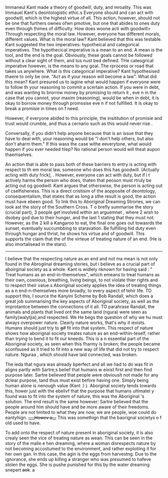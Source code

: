 Immaneul Kant made a theory of goodwill, duty, and mroality. This was Immauel Kant's deontologistic ethic.s Everyone should and can act with goodwill, which is the highest virtue of all. This action, however, should not be one that furthers ownes ofwn pmotive, but one that abides to ones duty even through thimes of difficulty. How does woone acti with goodwill> Through respecting the moral law. However, everyone has different morals, different values. What is the moral law? Kant believed that this was testable. Kant suggested the two imperatives: hypotheical and categorical imperatives. The hypothecical imperative is a mean to an end. A mean is the tool, and the end is the goal. Obviously, these goals cannot be followed without a clear sight of them, and tus nust bed defined. THe cateogrical imperative however, is the means to any goal. The rprocess or road that takes us anywhere. What is this categorical imperative? Kant hypothesised thaere to only be one. "Act as if your reason will become a law". What did this mean? Kant presured us to iagine what would happen if everyone were to follow th your reasoning to commit a scertain action. If you were in debt, and was wanting to brorrow money by promising to return it , eve n in the case that you cannot, your maxim (reasoning), would be when in debt, it is okay to borrow money through promssise eve n if not fulfilled. It is okay to break a promisie in times on f need.

However, if everyone abided to this principle, the insititution of promisie and trust would crumble, and thus a cernario such as this would never rise .

Conversally, if you didn't help anyone because that is an issue that they have to deal with, your reasoning would be "I don't help others, but also don't aharm them." If this wass the case withe eeverytone, what would happen if you ever needed hlep? No rational person would will theat aupon thaemselves. 

An action that is able to pass both of these barriers to entry is acting with respect to th em moral law, someone who does this has goodwill. (Actually acting with duty frick), . However, everyone can act with duty, but if i t actively harms the person who does, thaten that peoson must rtruly be acting out og goodwill. Kant argues that otherswise, the person is acting out of cselfisheness. This is a direct cristisim of the aopposite of deontology, consequentalism, that states that as long a sthe result is good, the action must have ebeen good. To link this to Aboriginal Dreaming Strories, we can look ast the story of the Southern Cross. T o brefly summarise the story (crucial part), 3 people get involved within an arguemnet , where 2 wish to dsobey god due to their hunger, and the last 1 stating that they must not. However, as the 2 kill a Kangaroo to eat, the final one goes out towasrds the sunset, eventually succumbbing to staravation. Be fulfilling hid duty even through hungar and thrist, he shows his virtue and of goodwill. This supports the claim that the of the virteue of treating nature of an end. (He is also imortalisead in the stars).

---

I believe that the respecting nature as an end and not ma mean is not only found in the Abrogiinal dreaming stories, but i believe as a crucial part of aboirginal society as a whole. Kant is widlely nknown for having said : " Treat humans as an end-in-themselves", which emeans to treat humans as their own, cosnious, breathing, living beings, to not violate thier rights and to respect their value.s Aboriginal society applies the idea of treating things as a n end-n-themselves more broadly, to every aspect of tehir life. TO support this, I source the Kanyini Scheme by Bob Randall, which does a great job summarising the key aspects of Aboriginal society, as well as the improtantce between the connections of it all. TO parahrase Randall, the animals and plants that lived ont the same land (ngura) were seen as family(walytjia),and respected. We He begs the question of why we hu must always overpower nature. Clearly nature works,  that's why it iexists. Humans should just triy to ~~gif~~ fit into that system. This respect of nature shows how aboirignal society treates nature as an end-within-teself, rather than trying to bend it to fit our kneeds. This is a n essential part of the Aboriginal society, as seen when this fharmy is broken; the people became sconfsused as it tried to fit into a new way of life that did not try to respect nature. Nguraa , which should have laid connected, was broken.

The ieda that 	ngura was already bperfect and all we had to do was fit in aligns partly with Sartre;s belief that humans w eixist first and then find purpose later. Sartre believed that people were obviouslt not made for any dclear purpose, tand thus must exist before having one. Simply being human alone is nenough value (Kant :) ). Aborginal society tends towards this, hower just with the ebelivf that the purpose that humans ultimatel y found was to fit into the system of nature, this was the Aboriginal 's solution. The end result is the same however: Sartre believed that the people around him should have and be more aware of their freedoms. People are not limited to what they are now, we are people, woe could do eantyhign. ~~\_\_\_~~~~Howev~~~~ a__~~ This was somethign that the baorignal societys o f old used to have. 

To add onto the respect of nature present in aboriginal society, it is also crealy seen the vice of treating nature as wean. This can be seen in the story of the malle e hen dreaming, where a woman disrespects nature by not becoming accostumed to the environment, and rather explotiing it for her own gan. In this case, the agin is the eggs from harvestng. Due to the ignorance, she ends up killing a stranger who was presumed to hafeve stolen the eggs. She is pushe punished for this by the water dreaming snepert ~~aek~~. a